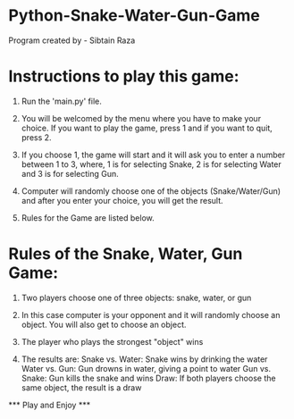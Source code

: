 # Python-Snake-Water-Gun-Game
Program created by - Sibtain Raza

# Instructions to play this game:

1) Run the 'main.py' file.

2) You will be welcomed by the menu where you have to make your choice. If you want to play the game, press 1 and if you want to quit, press 2.

3) If you choose 1, the game will start and it will ask you to enter a number between 1 to 3, where, 1 is for selecting Snake, 2 is for selecting Water and 3 is for selecting Gun.

4) Computer will randomly choose one of the objects (Snake/Water/Gun) and after you enter your choice, you will get the result.

5) Rules for the Game are listed below.


# Rules of the Snake, Water, Gun Game:

1) Two players choose one of three objects: snake, water, or gun

2) In this case computer is your opponent and it will randomly choose an object. You will also get to choose an object.

3) The player who plays the strongest "object" wins

4) The results are:
    Snake vs. Water: Snake wins by drinking the water
    Water vs. Gun: Gun drowns in water, giving a point to water
    Gun vs. Snake: Gun kills the snake and wins
    Draw: If both players choose the same object, the result is a draw

*** Play and Enjoy ***
